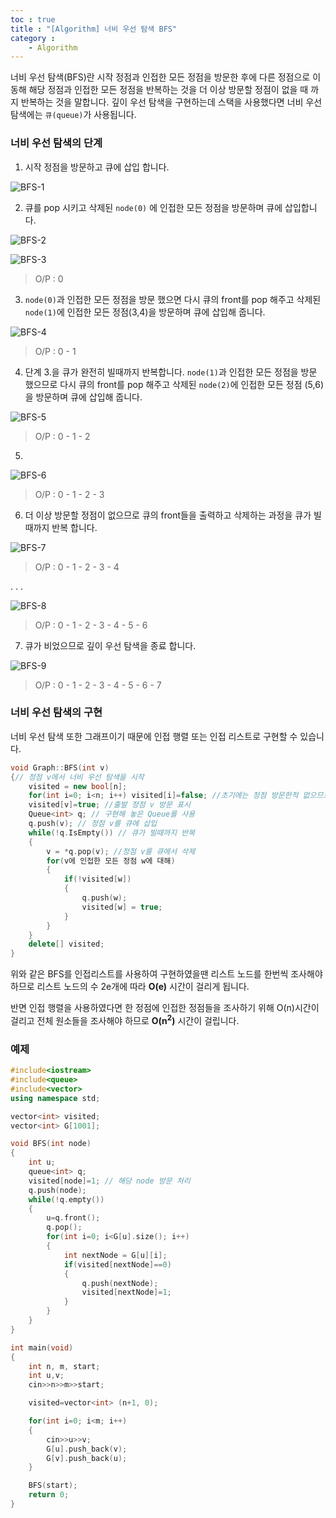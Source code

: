 ```yaml
---
toc : true
title : "[Algorithm] 너비 우선 탐색 BFS"
category : 
    - Algorithm
---
```

너비 우선 탐색$($BFS)란 시작 정점과 인접한 모든 정점을 방문한 후에 다른 정점으로 이동해 해당 정점과 인접한 모든 정점을 반복하는 것을 더 이상 방문할 정점이 없을 때 까지 반복하는 것을 말합니다. 깊이 우선 탐색을 구현하는데 스택을 사용했다면 너비 우선 탐색에는 `큐(queue)`가 사용됩니다. 

### 너비 우선 탐색의 단계
1. 시작 정점을 방문하고 큐에 삽입 합니다. 

![BFS-1](/assets/images/algo/BFS-1.png)

2. 큐를 pop 시키고 삭제된 `node(0)` 에 인접한 모든 정점을 방문하며 큐에 삽입합니다.

![BFS-2](/assets/images/algo/BFS-2.png)

![BFS-3](/assets/images/algo/BFS-3.png)

>O/P : 0

3. `node(0)`과 인접한 모든 정점을 방문 했으면 다시 큐의 front를 pop 해주고 삭제된 `node(1)`에 인접한 모든 정점$($3,4)을 방문하며 큐에 삽입해 줍니다.

![BFS-4](/assets/images/algo/BFS-4.png)

>O/P : 0 - 1

4. 단계 3.을 큐가 완전히 빌때까지 반복합니다. `node(1)`과 인접한 모든 정점을 방문 했으므로 다시 큐의 front를 pop 해주고 삭제된 `node(2)`에 인접한 모든 정점 $($5,6)을 방문하며 큐에 삽입해 줍니다.

![BFS-5](/assets/images/algo/BFS-5.png)

>O/P : 0 - 1 - 2 

5. 
![BFS-6](/assets/images/algo/BFS-6.png)

>O/P : 0 - 1 - 2 - 3

6. 더 이상 방문할 정점이 없으므로 큐의 front들을 출력하고 삭제하는 과정을 큐가 빌때까지 반복 합니다.

![BFS-7](/assets/images/algo/BFS-7.png)

>O/P : 0 - 1 - 2 - 3 - 4

. . .

![BFS-8](/assets/images/algo/BFS-8.png)

>O/P : 0 - 1 - 2 - 3 - 4 - 5 - 6 

7. 큐가 비었으므로 깊이 우선 탐색을 종료 합니다.

![BFS-9](/assets/images/algo/BFS-9.png)

>O/P : 0 - 1 - 2 - 3 - 4 - 5 - 6 - 7

### 너비 우선 탐색의 구현
너비 우선 탐색 또한 그래프이기 때문에 인접 행렬 또는 인접 리스트로 구현할 수 있습니다.

``` cpp
void Graph::BFS(int v)
{// 정점 v에서 너비 우선 탐색을 시작
    visited = new bool[n];
    for(int i=0; i<n; i++) visited[i]=false; //초기에는 정점 방문한적 없으므로
    visited[v]=true; //출발 정점 v 방문 표시
    Queue<int> q; // 구현해 놓은 Queue를 사용
    q.push(v); // 정점 v를 큐에 삽입
    while(!q.IsEmpty()) // 큐가 빌때까지 반복
    {
        v = *q.pop(v); //정점 v를 큐에서 삭제
        for(v에 인접한 모든 정점 w에 대해)
        {
            if(!visited[w])
            {
                q.push(w);
                visited[w] = true;
            }
        }
    }
    delete[] visited;
}
```

위와 같은 BFS를 인접리스트를 사용하여 구현하였을땐 리스트 노드를 한번씩 조사해야 하므로 리스트 노드의 수 2e개에 따라 **O$($e)** 시간이 걸리게 됩니다.

반면 인접 행렬을 사용하였다면 한 정점에 인접한 정점들을 조사하기 위해 O$($n)시간이 걸리고 전체 원소들을 조사해야 하므로 **O$($n<sup>2</sup>)** 시간이 걸립니다.

### 예제

``` cpp
#include<iostream>
#include<queue>
#include<vector>
using namespace std;

vector<int> visited;
vector<int> G[1001];

void BFS(int node)
{
    int u;
    queue<int> q;
    visited[node]=1; // 해당 node 방문 처리
    q.push(node);
    while(!q.empty())
    {
        u=q.front();
        q.pop();
        for(int i=0; i<G[u].size(); i++)
        {
            int nextNode = G[u][i];
            if(visited[nextNode]==0)
            {
                q.push(nextNode);
                visited[nextNode]=1;
            }
        }
    }
}

int main(void)
{
    int n, m, start;
    int u,v;
    cin>>n>>m>>start;

    visited=vector<int> (n+1, 0);

    for(int i=0; i<m; i++)
    {
        cin>>u>>v;
        G[u].push_back(v);
        G[v].push_back(u);
    }

    BFS(start);
    return 0;
}
```
